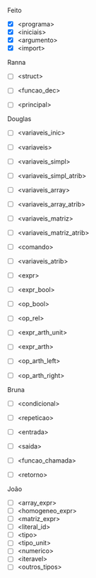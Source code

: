 Feito
- [x] \<programa>
- [x] \<iniciais>
- [x] \<argumento>
- [x] \<import>

Ranna

- [ ] \<struct\>
- [ ] \<funcao_dec>
- [ ] \<principal>


Douglas 
- [ ] \<variaveis_inic>
- [ ] \<variaveis>
- [ ] \<variaveis_simpl>
- [ ] \<variaveis_simpl_atrib>
- [ ] \<variaveis_array>
- [ ] \<variaveis_array_atrib>
- [ ] \<variaveis_matriz>
- [ ] \<variaveis_matriz_atrib>
- [ ] \<comando>
- [ ] \<variaveis_atrib>
- [ ] \<expr>
- [ ] \<expr_bool>
- [ ] \<op_bool>
- [ ] \<op_rel>
- [ ] \<expr_arth_unit>
- [ ] \<expr_arth>
- [ ] \<op_arth_left> 
- [ ] \<op_arth_right>


Bruna
- [ ] \<condicional>
- [ ] \<repeticao>
- [ ] \<entrada>
- [ ] \<saida>
- [ ] \<funcao_chamada>
- [ ] \<retorno>



João
- [ ] \<array_expr>
- [ ] \<homogeneo_expr>
- [ ] \<matriz_expr>
- [ ] \<literal_id>
- [ ] \<tipo>
- [ ] \<tipo_unit>
- [ ] \<numerico> 
- [ ] \<iteravel> 
- [ ] \<outros_tipos>
